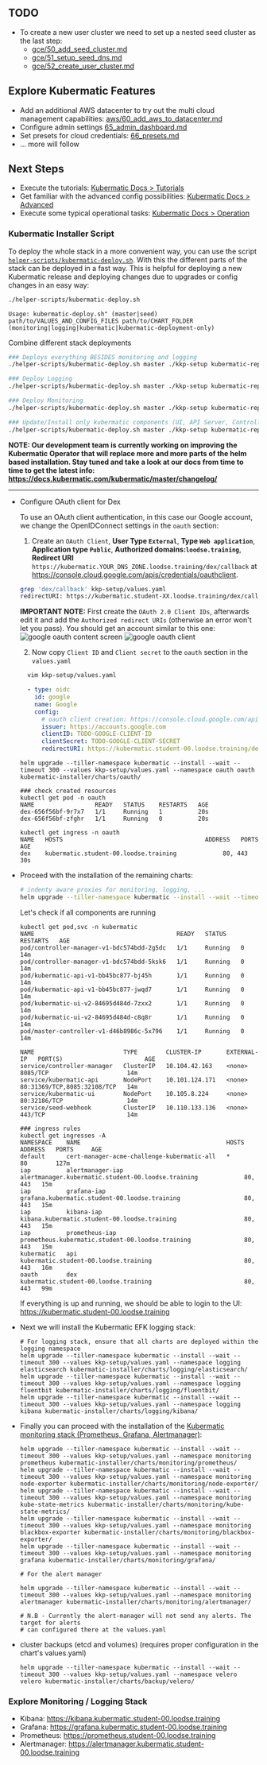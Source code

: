 
TODO
----

* To create a new user cluster we need to set up a nested seed cluster as the last step:
  - [gce/50_add_seed_cluster.md](gce/50_add_seed_cluster.md)
  - [gce/51_setup_seed_dns.md](gce/51_setup_seed_dns.md)
  - [gce/52_create_user_cluster.md](gce/52_create_user_cluster.md)

## Explore Kubermatic Features

* Add an additional AWS datacenter to try out the multi cloud management capabilities: [aws/60_add_aws_to_datacenter.md](aws/60_add_aws_to_datacenter.md)
* Configure admin settings [65_admin_dashboard.md](65_admin_dashboard.md)
* Set presets for cloud credentials: [66_presets.md](66_presets.md)
* ... more will follow

## Next Steps

* Execute the tutorials: [Kubermatic Docs > Tutorials](https://docs.kubermatic.com/kubermatic/master/tutorials/)
* Get familiar with the advanced config possibilities: [Kubermatic Docs > Advanced](https://docs.kubermatic.com/kubermatic/master/advanced/)
* Execute some typical operational tasks: [Kubermatic Docs > Operation](https://docs.kubermatic.com/kubermatic/master/operation/)

### Kubermatic Installer Script
To deploy the whole stack in a more convenient way, you can use the script [`helper-scripts/kubermatic-deploy.sh`](./helper-scripts/kubermatic-deploy.sh).
With this the different parts of the stack can be deployed in a fast way. This is helpful for deploying a new Kubermatic release and deploying changes due to upgrades or config changes in an easy way:

```bash
./helper-scripts/kubermatic-deploy.sh
```
```
Usage: kubermatic-deploy.sh" (master|seed) path/to/VALUES_AND_CONFIG_FILES path/to/CHART_FOLDER (monitoring|logging|kubermatic|kubermatic-deployment-only)
```
Combine different stack deployments
```bash
### Deploys everything BESIDES monitoring and logging
./helper-scripts/kubermatic-deploy.sh master ./kkp-setup kubermatic-repo/charts kubermatic

### Deploy Logging
./helper-scripts/kubermatic-deploy.sh master ./kkp-setup kubermatic-repo/charts logging

### Deploy Monitoring
./helper-scripts/kubermatic-deploy.sh master ./kkp-setup kubermatic-repo/charts kubermatic-deployment-only monitoring

### Update/Install only kubermatic components (UI, API Server, Controllers)
./helper-scripts/kubermatic-deploy.sh master ./kkp-setup kubermatic-repo/charts kubermatic-deployment-only
```

**NOTE: Our development team is currently working on improving the Kubermatic Operator that will replace more and more parts of the helm based installation. Stay tuned and take a look at our docs from time to time to get the latest info: https://docs.kubermatic.com/kubermatic/master/changelog/**

---


* Configure OAuth client for Dex
  
  To use an OAuth client authentication, in this case our Google account, we change the OpenIDConnect settings in the `oauth` section:
  
  1. Create an `OAuth Client`, **User Type `External`**, **Type `Web application`**, **Application type `Public`**, **Authorized domains:`loodse.training`**, **Redirect URI** `https://kubermatic.YOUR_DNS_ZONE.loodse.training/dex/callback` at https://console.cloud.google.com/apis/credentials/oauthclient. 
  ```bash
  grep 'dex/callback' kkp-setup/values.yaml
  redirectURI: https://kubermatic.student-XX.loodse.training/dex/callback
  ```
  **IMPORTANT NOTE:** First create the `OAuth 2.0 Client IDs`, afterwards edit it and add the `Authorized redirect URIs` (otherwise an error won't let you pass).
  You should get an account similar to this one:
  ![google oauth content screen](./.pics/google-ouath-consent-screen.png)
  ![google oauth client](./.pics/google-ouath-client.png)
  
  2. Now copy `Client ID` and `Client secret` to the `oauth` section in the `values.yaml`
  ```bash
    vim kkp-setup/values.yaml
  ```
  ```yaml
    - type: oidc
      id: google
      name: Google
      config:
        # oauth client creation: https://console.cloud.google.com/apis/credentials
        issuer: https://accounts.google.com
        clientID: TODO-GOOGLE-CLIENT-ID
        clientSecret: TODO-GOOGLE-CLIENT-SECRET
        redirectURI: https://kubermatic.student-00.loodse.training/dex/callback
  ```
  ```
  helm upgrade --tiller-namespace kubermatic --install --wait --timeout 300 --values kkp-setup/values.yaml --namespace oauth oauth kubermatic-installer/charts/oauth/      
  
  ### check created resources
  kubectl get pod -n oauth 
  NAME                 READY   STATUS    RESTARTS   AGE
  dex-656f56bf-9r7x7   1/1     Running   1          20s
  dex-656f56bf-zfghr   1/1     Running   0          20s

  kubectl get ingress -n oauth 
  NAME   HOSTS                                        ADDRESS   PORTS     AGE
  dex    kubermatic.student-00.loodse.training             80, 443   30s
  ``` 

* Proceed with the installation of the remaining charts:

  ```bash 
  # indenty aware proxies for monitoring, logging, ...
  helm upgrade --tiller-namespace kubermatic --install --wait --timeout 300 --values kkp-setup/values.yaml --namespace iap iap kubermatic-installer/charts/iap/
  ```
  Let's check if all components are running
  ```
  kubectl get pod,svc -n kubermatic 
  NAME                                        READY   STATUS    RESTARTS   AGE
  pod/controller-manager-v1-bdc574bdd-2g5dc   1/1     Running   0          14m
  pod/controller-manager-v1-bdc574bdd-5ksk6   1/1     Running   0          14m
  pod/kubermatic-api-v1-bb45bc877-bj45h       1/1     Running   0          14m
  pod/kubermatic-api-v1-bb45bc877-jwqd7       1/1     Running   0          14m
  pod/kubermatic-ui-v2-84695d484d-7zxx2       1/1     Running   0          14m
  pod/kubermatic-ui-v2-84695d484d-c8q8r       1/1     Running   0          14m
  pod/master-controller-v1-d46b8986c-5x796    1/1     Running   0          14m
  
  NAME                         TYPE        CLUSTER-IP       EXTERNAL-IP   PORT(S)                       AGE
  service/controller-manager   ClusterIP   10.104.42.163    <none>        8085/TCP                      14m
  service/kubermatic-api       NodePort    10.101.124.171   <none>        80:31369/TCP,8085:32108/TCP   14m
  service/kubermatic-ui        NodePort    10.105.8.224     <none>        80:32186/TCP                  14m
  service/seed-webhook         ClusterIP   10.110.133.136   <none>        443/TCP                       14m
  
  ### ingress rules
  kubectl get ingresses -A
  NAMESPACE    NAME                                         HOSTS                                                     ADDRESS   PORTS     AGE
  default      cert-manager-acme-challenge-kubermatic-all   *                                                                   80        127m
  iap          alertmanager-iap                             alertmanager.kubermatic.student-00.loodse.training             80, 443   15m
  iap          grafana-iap                                  grafana.kubermatic.student-00.loodse.training                  80, 443   15m
  iap          kibana-iap                                   kibana.kubermatic.student-00.loodse.training                   80, 443   15m
  iap          prometheus-iap                               prometheus.kubermatic.student-00.loodse.training               80, 443   15m
  kubermatic   api                                          kubermatic.student-00.loodse.training                          80, 443   16m
  oauth        dex                                          kubermatic.student-00.loodse.training                          80, 443   99m
  ```
  If everything is up and running, we should be able to login to the UI: https://kubermatic.student-00.loodse.training
  
* Next we will install the Kubermatic EFK logging stack:
  ```
  # For logging stack, ensure that all charts are deployed within the logging namespace
  helm upgrade --tiller-namespace kubermatic --install --wait --timeout 300 --values kkp-setup/values.yaml --namespace logging elasticsearch kubermatic-installer/charts/logging/elasticsearch/
  helm upgrade --tiller-namespace kubermatic --install --wait --timeout 300 --values kkp-setup/values.yaml --namespace logging fluentbit kubermatic-installer/charts/logging/fluentbit/
  helm upgrade --tiller-namespace kubermatic --install --wait --timeout 300 --values kkp-setup/values.yaml --namespace logging kibana kubermatic-installer/charts/logging/kibana/
  ```
  
* Finally you can proceed with the installation of the [Kubermatic monitoring stack (Prometheus, Grafana, Alertmanager)](https://docs.loodse.com/kubermatic/master/monitoring/architecture/):

  ```  
  helm upgrade --tiller-namespace kubermatic --install --wait --timeout 300 --values kkp-setup/values.yaml --namespace monitoring prometheus kubermatic-installer/charts/monitoring/prometheus/
  helm upgrade --tiller-namespace kubermatic --install --wait --timeout 300 --values kkp-setup/values.yaml --namespace monitoring node-exporter kubermatic-installer/charts/monitoring/node-exporter/
  helm upgrade --tiller-namespace kubermatic --install --wait --timeout 300 --values kkp-setup/values.yaml --namespace monitoring kube-state-metrics kubermatic-installer/charts/monitoring/kube-state-metrics/
  helm upgrade --tiller-namespace kubermatic --install --wait --timeout 300 --values kkp-setup/values.yaml --namespace monitoring blackbox-exporter kubermatic-installer/charts/monitoring/blackbox-exporter/
  helm upgrade --tiller-namespace kubermatic --install --wait --timeout 300 --values kkp-setup/values.yaml --namespace monitoring grafana kubermatic-installer/charts/monitoring/grafana/
  
  # For the alert manager
  
  helm upgrade --tiller-namespace kubermatic --install --wait --timeout 300 --values kkp-setup/values.yaml --namespace monitoring alertmanager kubermatic-installer/charts/monitoring/alertmanager/
  
  # N.B - Currently the alert-manager will not send any alerts. The target for alerts 
  # can configured there at the values.yaml
  
* cluster backups (etcd and volumes) (requires proper configuration in the chart's values.yaml)
  ```  
  helm upgrade --tiller-namespace kubermatic --install --wait --timeout 300 --values kkp-setup/values.yaml --namespace velero velero kubermatic-installer/charts/backup/velero/
  ```

### Explore Monitoring / Logging Stack

- Kibana: https://kibana.kubermatic.student-00.loodse.training
- Grafana: https://grafana.kubermatic.student-00.loodse.training
- Prometheus: https://prometheus.student-00.loodse.training
- Alertmanager: https://alertmanager.kubermatic.student-00.loodse.training

